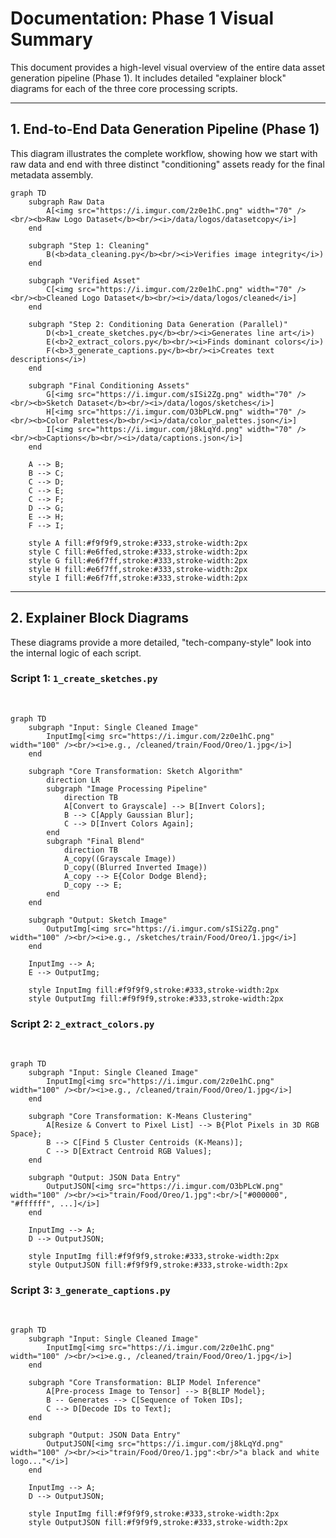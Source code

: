 # Documentation: Phase 1 Visual Summary

This document provides a high-level visual overview of the entire data asset generation pipeline (Phase 1). It includes detailed "explainer block" diagrams for each of the three core processing scripts.

---

## 1. End-to-End Data Generation Pipeline (Phase 1)

This diagram illustrates the complete workflow, showing how we start with raw data and end with three distinct "conditioning" assets ready for the final metadata assembly.

```mermaid
graph TD
    subgraph Raw Data
        A[<img src="https://i.imgur.com/2z0e1hC.png" width="70" /><br/><b>Raw Logo Dataset</b><br/><i>/data/logos/datasetcopy</i>]
    end

    subgraph "Step 1: Cleaning"
        B(<b>data_cleaning.py</b><br/><i>Verifies image integrity</i>)
    end

    subgraph "Verified Asset"
        C[<img src="https://i.imgur.com/2z0e1hC.png" width="70" /><br/><b>Cleaned Logo Dataset</b><br/><i>/data/logos/cleaned</i>]
    end

    subgraph "Step 2: Conditioning Data Generation (Parallel)"
        D(<b>1_create_sketches.py</b><br/><i>Generates line art</i>)
        E(<b>2_extract_colors.py</b><br/><i>Finds dominant colors</i>)
        F(<b>3_generate_captions.py</b><br/><i>Creates text descriptions</i>)
    end

    subgraph "Final Conditioning Assets"
        G[<img src="https://i.imgur.com/sISi2Zg.png" width="70" /><br/><b>Sketch Dataset</b><br/><i>/data/logos/sketches</i>]
        H[<img src="https://i.imgur.com/O3bPLcW.png" width="70" /><br/><b>Color Palettes</b><br/><i>/data/color_palettes.json</i>]
        I[<img src="https://i.imgur.com/j8kLqYd.png" width="70" /><br/><b>Captions</b><br/><i>/data/captions.json</i>]
    end

    A --> B;
    B --> C;
    C --> D;
    C --> E;
    C --> F;
    D --> G;
    E --> H;
    F --> I;

    style A fill:#f9f9f9,stroke:#333,stroke-width:2px
    style C fill:#e6ffed,stroke:#333,stroke-width:2px
    style G fill:#e6f7ff,stroke:#333,stroke-width:2px
    style H fill:#e6f7ff,stroke:#333,stroke-width:2px
    style I fill:#e6f7ff,stroke:#333,stroke-width:2px
```

---

## 2. Explainer Block Diagrams

These diagrams provide a more detailed, "tech-company-style" look into the internal logic of each script.

### **Script 1: `1_create_sketches.py`**

<br/>

```mermaid
graph TD
    subgraph "Input: Single Cleaned Image"
        InputImg[<img src="https://i.imgur.com/2z0e1hC.png" width="100" /><br/><i>e.g., /cleaned/train/Food/Oreo/1.jpg</i>]
    end

    subgraph "Core Transformation: Sketch Algorithm"
        direction LR
        subgraph "Image Processing Pipeline"
            direction TB
            A[Convert to Grayscale] --> B[Invert Colors];
            B --> C[Apply Gaussian Blur];
            C --> D[Invert Colors Again];
        end
        subgraph "Final Blend"
            direction TB
            A_copy((Grayscale Image))
            D_copy((Blurred Inverted Image))
            A_copy --> E{Color Dodge Blend};
            D_copy --> E;
        end
    end
    
    subgraph "Output: Sketch Image"
        OutputImg[<img src="https://i.imgur.com/sISi2Zg.png" width="100" /><br/><i>e.g., /sketches/train/Food/Oreo/1.jpg</i>]
    end

    InputImg --> A;
    E --> OutputImg;

    style InputImg fill:#f9f9f9,stroke:#333,stroke-width:2px
    style OutputImg fill:#f9f9f9,stroke:#333,stroke-width:2px
```

### **Script 2: `2_extract_colors.py`**

<br/>

```mermaid
graph TD
    subgraph "Input: Single Cleaned Image"
        InputImg[<img src="https://i.imgur.com/2z0e1hC.png" width="100" /><br/><i>e.g., /cleaned/train/Food/Oreo/1.jpg</i>]
    end

    subgraph "Core Transformation: K-Means Clustering"
        A[Resize & Convert to Pixel List] --> B{Plot Pixels in 3D RGB Space};
        B --> C[Find 5 Cluster Centroids (K-Means)];
        C --> D[Extract Centroid RGB Values];
    end
    
    subgraph "Output: JSON Data Entry"
        OutputJSON[<img src="https://i.imgur.com/O3bPLcW.png" width="100" /><br/><i>"train/Food/Oreo/1.jpg":<br/>["#000000", "#ffffff", ...]</i>]
    end

    InputImg --> A;
    D --> OutputJSON;

    style InputImg fill:#f9f9f9,stroke:#333,stroke-width:2px
    style OutputJSON fill:#f9f9f9,stroke:#333,stroke-width:2px
```

### **Script 3: `3_generate_captions.py`**

<br/>

```mermaid
graph TD
    subgraph "Input: Single Cleaned Image"
        InputImg[<img src="https://i.imgur.com/2z0e1hC.png" width="100" /><br/><i>e.g., /cleaned/train/Food/Oreo/1.jpg</i>]
    end

    subgraph "Core Transformation: BLIP Model Inference"
        A[Pre-process Image to Tensor] --> B{BLIP Model};
        B -- Generates --> C[Sequence of Token IDs];
        C --> D[Decode IDs to Text];
    end
    
    subgraph "Output: JSON Data Entry"
        OutputJSON[<img src="https://i.imgur.com/j8kLqYd.png" width="100" /><br/><i>"train/Food/Oreo/1.jpg":<br/>"a black and white logo..."</i>]
    end

    InputImg --> A;
    D --> OutputJSON;

    style InputImg fill:#f9f9f9,stroke:#333,stroke-width:2px
    style OutputJSON fill:#f9f9f9,stroke:#333,stroke-width:2px
```
